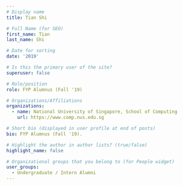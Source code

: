 ```yaml
---
# Display name
title: Tian Shi

# Full Name (for SEO) 
first_name: Tian
last_name: Shi

# Date for sorting
date: '2019'

# Is this the primary user of the site?
superuser: false

# Role/position
role: FYP Alumnus (Fall '19)

# Organizations/Affiliations
organizations:
  - name: National University of Singapore, School of Computing
    url: https://www.comp.nus.edu.sg

# Short bio (displayed in user profile at end of posts)
bio: FYP Alumnus (Fall '19). 

# Highlight the author in author lists? (true/false)
highlight_name: false

# Organizational groups that you belong to (for People widget)
user_groups:
  - Undergraduate / Intern Alumni
---
```

